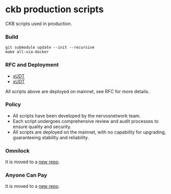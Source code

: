 # ckb production scripts

CKB scripts used in production.

### Build

```
git submodule update --init --recursive
make all-via-docker
```

### RFC and Deployment

* [sUDT](https://github.com/nervosnetwork/rfcs/blob/master/rfcs/0025-simple-udt/0025-simple-udt.md)
* [xUDT](https://github.com/nervosnetwork/rfcs/pull/428)

All scripts above are deployed on mainnet, see RFC for more details.

### Policy
* All scripts have been developed by the nervosnetwork team.
* Each script undergoes comprehensive review and audit processes to ensure quality and security.
* All scripts are deployed on the mainnet, with no capability for upgrading, guaranteeing stability and reliability.


### Omnilock
It is moved to a [new repo](https://github.com/cryptape/omnilock).

### Anyone Can Pay
It is moved to a [new repo](https://github.com/cryptape/anyone-can-pay).

